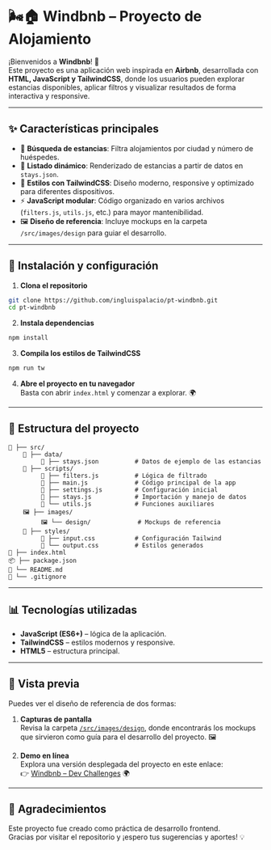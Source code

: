 # 🌬️🏠 Windbnb – Proyecto de Alojamiento  

¡Bienvenidos a **Windbnb**! 🎉  
Este proyecto es una aplicación web inspirada en **Airbnb**, desarrollada con **HTML, JavaScript y TailwindCSS**, donde los usuarios pueden explorar estancias disponibles, aplicar filtros y visualizar resultados de forma interactiva y responsive.  

---

## ✨ Características principales
- 🔎 **Búsqueda de estancias**: Filtra alojamientos por ciudad y número de huéspedes.  
- 🏡 **Listado dinámico**: Renderizado de estancias a partir de datos en `stays.json`.  
- 🎨 **Estilos con TailwindCSS**: Diseño moderno, responsive y optimizado para diferentes dispositivos.  
- ⚡ **JavaScript modular**: Código organizado en varios archivos (`filters.js`, `utils.js`, etc.) para mayor mantenibilidad.  
- 🖼️ **Diseño de referencia**: Incluye mockups en la carpeta `/src/images/design` para guiar el desarrollo.  

---

## 🚀 Instalación y configuración

1. **Clona el repositorio**  
```bash
git clone https://github.com/ingluispalacio/pt-windbnb.git
cd pt-windbnb
```

2. **Instala dependencias**  
```bash
npm install
```

3. **Compila los estilos de TailwindCSS**  
```bash
npm run tw
```

4. **Abre el proyecto en tu navegador**  
Basta con abrir `index.html` y comenzar a explorar. 🌍  

---

## 📂 Estructura del proyecto

```plaintext
📂 ├── src/
    📜 ├── data/
         📄 ├── stays.json          # Datos de ejemplo de las estancias
    📜 ├── scripts/
         📄 ├── filters.js          # Lógica de filtrado
         📄 ├── main.js             # Código principal de la app
         📄 ├── settings.js         # Configuración inicial
         📄 ├── stays.js            # Importación y manejo de datos
         📄 └── utils.js            # Funciones auxiliares
    🖼️ ├── images/
         🖼️ └── design/             # Mockups de referencia
    🎨 ├── styles/
         🎨 ├── input.css           # Configuración Tailwind
         🎨 └── output.css          # Estilos generados
📄 ├── index.html
📦 ├── package.json
📖 └── README.md
🚫 └── .gitignore
```

---

## 📊 Tecnologías utilizadas
- **JavaScript (ES6+)** – lógica de la aplicación.  
- **TailwindCSS** – estilos modernos y responsive.  
- **HTML5** – estructura principal.  

---

## 📸 Vista previa  
Puedes ver el diseño de referencia de dos formas:  
1. **Capturas de pantalla**  
   Revisa la carpeta [`/src/images/design`](./src/images/design), donde encontrarás los mockups que sirvieron como guía para el desarrollo del proyecto. 🖼️  

2. **Demo en línea**  
   Explora una versión desplegada del proyecto en este enlace:  
   👉 [Windbnb – Dev Challenges](https://windbnb-dev-challenges.vercel.app/) 🌍 

---

## 🙌 Agradecimientos
Este proyecto fue creado como práctica de desarrollo frontend.  
Gracias por visitar el repositorio y ¡espero tus sugerencias y aportes! 💡  

